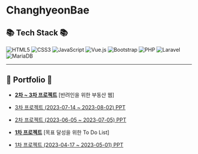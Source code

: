 # ChanghyeonBae
## 📚 Tech Stack 📚

![HTML5](https://img.shields.io/badge/HTML5-E34F26?style=flat&logo=HTML5&logoColor=white)
![CSS3](https://img.shields.io/badge/CSS3-1572B6?style=flat&logo=CSS3&logoColor=white)
![JavaScript](https://img.shields.io/badge/JavaScript-F7DF1E?style=flat&logo=JavaScript&logoColor=white)
![Vue.js](https://img.shields.io/badge/Vue.js-4FC08D?style=flat-square&logo=Vue.js&logoColor=white)
![Bootstrap](https://img.shields.io/badge/Bootstrap-7952B3?style=flat&logo=Bootstrap&logoColor=white)
![PHP](https://img.shields.io/badge/PHP-777BB4?style=flat-square&logo=php&logoColor=white)
![Laravel](https://img.shields.io/badge/Laravel-FF2D20?style=flat-square&logo=Laravel&logoColor=white)
![MariaDB](https://img.shields.io/badge/MariaDB-003545?style=flat&logo=MariaDB&logoColor=white)

***

## 🎨 Portfolio 🎨

- [**2차 ~ 3차 프로젝트**](https://github.com/PHP-506-2nd-6/commanine)
  [반려인을 위한 부동산 웹]

- [3차 프로젝트 (2023-07-14 ~ 2023-08-02) PPT](https://www.canva.com/design/DAFpmR3_rYw/zFqbcgO-FttDqWqNFd0gGw/view?utm_content=DAFpmR3_rYw&utm_campaign=designshare&utm_medium=link&utm_source=publishsharelink)

- [2차 프로젝트 (2023-06-05 ~ 2023-07-05) PPT](https://www.canva.com/design/DAFnBgxeIOw/6zihI2tw_jKpbiS5WvrxDA/view?utm_content=DAFnBgxeIOw&utm_campaign=designshare&utm_medium=link&utm_source=publishsharelink)

- [**1차 프로젝트**](https://github.com/PHP-506-6/PHP_1STPJ)
  [목표 달성을 위한 To Do List]

- [1차 프로젝트 (2023-04-17 ~ 2023-05-01) PPT](https://www.canva.com/design/DAFhALKimcQ/dofAdle-EILzXdMmIrVd3A/view?utm_content=DAFhALKimcQ&utm_campaign=designshare&utm_medium=link&utm_source=publishsharelink)
